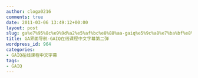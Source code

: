 ```yaml
---
author: cloga0216
comments: true
date: 2011-03-06 13:49:12+00:00
layout: post
slug: ga%e7%95%8c%e9%9d%a2%e5%af%bc%e8%88%aa-gaiq%e5%9c%a8%e7%ba%bf%e8%af%be%e7%a8%8b%e4%b8%ad%e6%96%87%e5%ad%97%e5%b9%95%e7%ac%ac%e4%ba%8c%e5%bc%b9
title: GA界面导航-GAIQ在线课程中文字幕第二弹
wordpress_id: 964
categories:
- GAIQ在线课程中文字幕
tags:
- GAIQ
---
```



